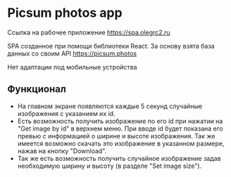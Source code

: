 # Picsum photos app

Ссылка на рабочее приложение https://spa.olegrc2.ru

SPA созданное при помощи библиотеки React. За основу взята база данных со своим API https://picsum.photos

Нет адаптации под мобильные устройства

## Функционал

- На главном экране появляются каждые 5 секунд случайные изображения с указанием их id.
- Есть возможность получить изображение по его id при нажатии на "Get image by id" в верхнем меню. При вводе id будет показана его превью с информацией о ширине и высоте изображения. Так же имеется возможно скачать это изображение в указанном размере, нажав на кнопку "Download".
- Так же есть возможность получить случайное изображение задав необходимую ширину и высоту (в разделе "Set image size"). 

